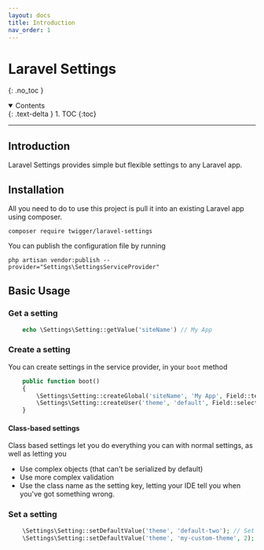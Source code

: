 ```yaml
---
layout: docs
title: Introduction
nav_order: 1
---
```


# Laravel Settings
{: .no_toc }

<details open markdown="block">
  <summary>
    Contents
  </summary>
  {: .text-delta }
1. TOC
{:toc}
</details>

---

## Introduction

Laravel Settings provides simple but flexible settings to any Laravel app.

## Installation

All you need to do to use this project is pull it into an existing Laravel app using composer.

```console
composer require twigger/laravel-settings
```

You can publish the configuration file by running 
```console
php artisan vendor:publish --provider="Settings\SettingsServiceProvider"
```

## Basic Usage

### Get a setting

```php
    echo \Settings\Setting::getValue('siteName') // My App
```

### Create a setting

You can create settings in the service provider, in your `boot` method

```php
    public function boot()
    {
        \Settings\Setting::createGlobal('siteName', 'My App', Field::text('siteName')->setValue('My App')->setLabel('The name of the site'));
        \Settings\Setting::createUser('theme', 'default', Field::select('theme')->setValue('default')->setLabel('The theme to use')->withOption('default', 'Default'));
    }
```

#### Class-based settings

Class based settings let you do everything you can with normal settings, as well as letting you
- Use complex objects (that can't be serialized by default)
- Use more complex validation
- Use the class name as the setting key, letting your IDE tell you when you've got something wrong.

### Set a setting

```php
    \Settings\Setting::setDefaultValue('theme', 'default-two'); // Set the default theme for users
    \Settings\Setting::setDefaultValue('theme', 'my-custom-theme', 2); // User with an ID of `2` sets their own value.
```

